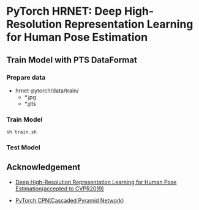 # PyTorch HRNET: Deep High-Resolution Representation Learning for Human Pose Estimation 

## Train Model with PTS DataFormat

### Prepare data
- hrnet-pytorch/data/train/
    - *.jpg
    - *.pts

### Train Model

```
sh train.sh
```

### Test Model


## Acknowledgement

- [Deep High-Resolution Representation Learning for Human Pose Estimation(accepted to CVPR2019)](https://github.com/leoxiaobin/deep-high-resolution-net.pytorch)

- [PyTorch CPN(Cascaded Pyramid Network)](https://github.com/GengDavid/pytorch-cpn)

